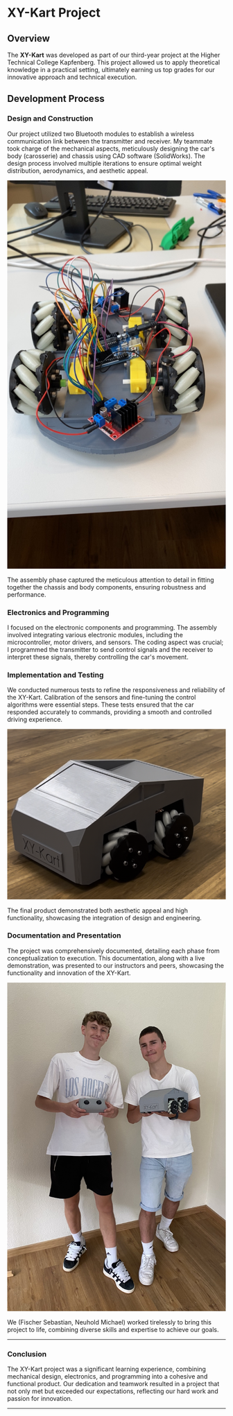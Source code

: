 # XY-Kart Project

## Overview

The **XY-Kart** was developed as part of our third-year project at the Higher Technical College Kapfenberg. This project allowed us to apply theoretical knowledge in a practical setting, ultimately earning us top grades for our innovative approach and technical execution.

## Development Process

### Design and Construction

Our project utilized two Bluetooth modules to establish a wireless communication link between the transmitter and receiver. My teammate took charge of the mechanical aspects, meticulously designing the car's body (carosserie) and chassis using CAD software (SolidWorks). The design process involved multiple iterations to ensure optimal weight distribution, aerodynamics, and aesthetic appeal.

![Assembly Phase](pictures/assembly.JPG)

The assembly phase captured the meticulous attention to detail in fitting together the chassis and body components, ensuring robustness and performance.

### Electronics and Programming

I focused on the electronic components and programming. The assembly involved integrating various electronic modules, including the microcontroller, motor drivers, and sensors. The coding aspect was crucial; I programmed the transmitter to send control signals and the receiver to interpret these signals, thereby controlling the car's movement.

### Implementation and Testing

We conducted numerous tests to refine the responsiveness and reliability of the XY-Kart. Calibration of the sensors and fine-tuning the control algorithms were essential steps. These tests ensured that the car responded accurately to commands, providing a smooth and controlled driving experience.

![Final Product](pictures/final.png)

The final product demonstrated both aesthetic appeal and high functionality, showcasing the integration of design and engineering.

### Documentation and Presentation

The project was comprehensively documented, detailing each phase from conceptualization to execution. This documentation, along with a live demonstration, was presented to our instructors and peers, showcasing the functionality and innovation of the XY-Kart.

![Team](pictures/team.jpeg)

We (Fischer Sebastian, Neuhold Michael) worked tirelessly to bring this project to life, combining diverse skills and expertise to achieve our goals.

---

### Conclusion

The XY-Kart project was a significant learning experience, combining mechanical design, electronics, and programming into a cohesive and functional product. Our dedication and teamwork resulted in a project that not only met but exceeded our expectations, reflecting our hard work and passion for innovation.

---
